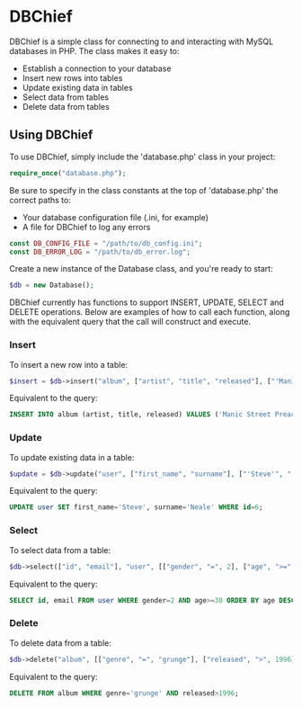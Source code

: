 # DBChief

DBChief is a simple class for connecting to and interacting with MySQL databases in PHP. The class makes it easy to:

* Establish a connection to your database
* Insert new rows into tables
* Update existing data in tables
* Select data from tables
* Delete data from tables

## Using DBChief

To use DBChief, simply include the 'database.php' class in your project:

```php
require_once("database.php");
```

Be sure to specify in the class constants at the top of 'database.php' the correct paths to: 
* Your database configuration file (.ini, for example) 
* A file for DBChief to log any errors

```php
const DB_CONFIG_FILE = "/path/to/db_config.ini";
const DB_ERROR_LOG = "/path/to/db_error.log";
```

Create a new instance of the Database class, and you're ready to start:

```php
$db = new Database();
```

DBChief currently has functions to support INSERT, UPDATE, SELECT and DELETE operations. Below are examples of how to call each function, along with the equivalent query that the call will construct and execute.

### Insert

To insert a new row into a table:

```php
$insert = $db->insert("album", ["artist", "title", "released"], ["'Manic Street Preachers'", "'Everything Must Go'", 1996]);
```

Equivalent to the query:

```sql
INSERT INTO album (artist, title, released) VALUES ('Manic Street Preachers', 'Everything Must Go', 1996); 
```

### Update

To update existing data in a table:

```php
$update = $db->update("user", ["first_name", "surname"], ["'Steve'", "'Neale'"], [["id" "=", 6]]);
```

Equivalent to the query:

```sql
UPDATE user SET first_name='Steve', surname='Neale' WHERE id=6; 
```

### Select

To select data from a table:

```php
$db->select(["id", "email"], "user", [["gender", "=", 2], ["age", ">=", 30]], ["age", "DESC"], 25);
```

Equivalent to the query:

```sql
SELECT id, email FROM user WHERE gender=2 AND age>=30 ORDER BY age DESC LIMIT 25; 
```

### Delete

To delete data from a table:

```php
$db->delete("album", [["genre", "=", "grunge"], ["released", ">", 1996]]);
```

Equivalent to the query:

```sql
DELETE FROM album WHERE genre='grunge' AND released>1996; 
```